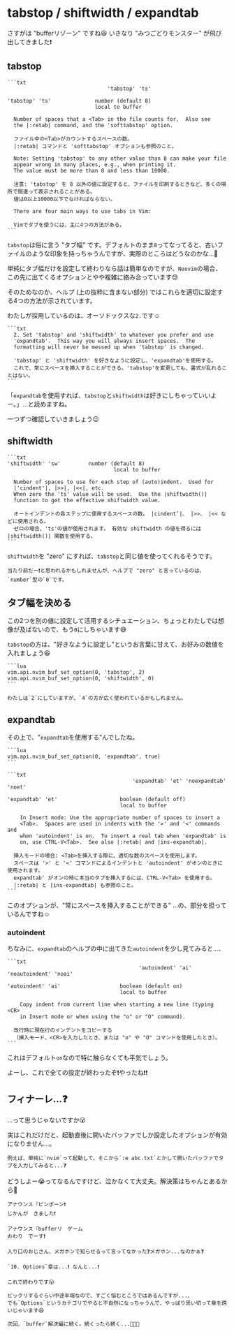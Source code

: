 # tabstop / shiftwidth / expandtab

 さすがは "bufferリゾーン" ですね😆 いきなり "みつごどりモンスター" が飛び出してきました❗

## tabstop

~~~admonish info title=":h tabstop"
```txt
                                'tabstop' 'ts'

'tabstop' 'ts'              number (default 8)
                            local to buffer

  Number of spaces that a <Tab> in the file counts for.  Also see
  the |:retab| command, and the 'softtabstop' option.

  ファイル中の<Tab>がカウントするスペースの数。
  |:retab| コマンドと 'softtabstop' オプションも参照のこと。

  Note: Setting 'tabstop' to any other value than 8 can make your file
  appear wrong in many places, e.g., when printing it.
  The value must be more than 0 and less than 10000.

  注意: 'tabstop' を 8 以外の値に設定すると、ファイルを印刷するときなど、多くの場所で間違って表示されることがある。
  値は0以上10000以下でなければならない。

  There are four main ways to use tabs in Vim:

  Vimでタブを使うには、主に4つの方法がある。
```
~~~

`tabstop`は俗に言う "タブ幅" です。デフォルトのまま`8`ってなってると、古いファイルのような印象を持っちゃうんですが、実際のところはどうなのかな...🤔

単純にタブ幅だけを設定して終わりなら話は簡単なのですが、`Neovim`の場合、この先に出てくるオプションとやや複雑に絡み合っています😓

そのためなのか、ヘルプ (上の抜粋に含まない部分) ではこれらを適切に設定する4つの方法が示されています。

わたしが採用しているのは、オーソドックスな`2.`です☺️

~~~admonish info title=""
```txt
  2. Set 'tabstop' and 'shiftwidth' to whatever you prefer and use
  'expandtab'.  This way you will always insert spaces.  The
  formatting will never be messed up when 'tabstop' is changed.

  'tabstop' と 'shiftwidth' を好きなように設定し、'expandtab'を使用する。
  これで、常にスペースを挿入することができる。'tabstop'を変更しても、書式が乱れることはない。
```
~~~

「`expandtab`を使用すれば、`tabstop`と`shiftwidth`は好きにしちゃっていいよー。」...と読めますね。

一つずつ確認していきましょう😉

## shiftwidth

~~~admonish info title=":h shiftwidth"
```txt
'shiftwidth' 'sw'		  number (default 8)
			                      local to buffer

  Number of spaces to use for each step of (auto)indent.  Used for
  |'cindent'|, |>>|, |<<|, etc.
  When zero the 'ts' value will be used.  Use the |shiftwidth()|
  function to get the effective shiftwidth value.

  オートインデントの各ステップに使用するスペースの数。 |cindent’|、 |>>、 |<< などに使用される。
  ゼロの場合、'ts'の値が使用されます。 有効な shiftwidth の値を得るには |shiftwidth()| 関数を使用する。
```
~~~

`shiftwidth`を "zero" にすれば、`tabstop`と同じ値を使ってくれるそうです。

```admonish note
当たり前だー❗と思われるかもしれませんが、ヘルプで "zero" と言っているのは、`number`型の`0`です。
```

## タブ幅を決める

この2つを別の値に設定して活用するシチュエーション、ちょっとわたしでは想像が及ばないので、もう`0`にしちゃいます😅

`tabstop`の方は、"好きなように設定し"というお言葉に甘えて、お好みの数値を入れましょう😆

~~~admonish example title="options.lua"
```lua
vim.api.nvim_buf_set_option(0, 'tabstop', 2)
vim.api.nvim_buf_set_option(0, 'shiftwidth', 0)
```
~~~

```admonish note
わたしは`2`にしていますが、`4`の方が広く使われているかもしれません。
```

## expandtab

その上で、"`expandtab`を使用する"んでしたね。

~~~admonish example title="options.lua"
```lua
vim.api.nvim_buf_set_option(0, 'expandtab', true)
```
~~~

~~~admonish info title=":h expandtab"
```txt
                                        'expandtab' 'et' 'noexpandtab' 'noet'

'expandtab' 'et'                    boolean (default off)
                                    local to buffer

	In Insert mode: Use the appropriate number of spaces to insert a
	<Tab>.  Spaces are used in indents with the '>' and '<' commands and
	when 'autoindent' is on.  To insert a real tab when 'expandtab' is
	on, use CTRL-V<Tab>.  See also |:retab| and |ins-expandtab|.

  挿入モードの場合: <Tab>を挿入する際に、適切な数のスペースを使用します。
  スペースは '>' と '<' コマンドによるインデントと 'autoindent' がオンのときに使用されます。
  expandtab' がオンの時に本当のタブを挿入するには、CTRL-V<Tab> を使用する。
  |:retab| と |ins-expandtab| も参照のこと。
```
~~~

このオプションが、"常にスペースを挿入することができる" ...の、部分を担っているんですね☺️

### autoindent

ちなみに、`expandtab`のヘルプの中に出てきた`autoindent`を少し見てみると...、

~~~admonish info title=":h autoindent"
```txt
			                              'autoindent' 'ai' 'noautoindent' 'noai'

'autoindent' 'ai'                   boolean (default on)
			                        local to buffer

	Copy indent from current line when starting a new line (typing <CR>
	in Insert mode or when using the "o" or "O" command).

  改行時に現在行のインデントをコピーする
  （挿入モード、<CR>を入力したとき、または "o" や "O" コマンドを使用したとき）。
```
~~~

これはデフォルト`on`なので特に触らなくても平気でしょう。

よーし、これで全ての設定が終わったぞ❗やったね❗❗

## フィナーレ...❓

...って思うじゃないですか😮

実はこれだけだと、起動直後に開いたバッファでしか設定したオプションが有効になりません...。

```admonish note
例えば、単純に`nvim`って起動して、そこから`:e abc.txt`とかして開いたバッファでタブを入力してみると...❓
```

どうしよー😭ってなるんですけど、泣かなくて大丈夫。解決策はちゃんとあるから🤗

```admonish quote title=""
アナウンス『ピンポーン❗
じかんが　きました❗
```

```admonish quote title=""
アナウンス『bufferリ　ゲーム
おわり　でーす❗
```

```admonish question
入り口のおじさん、メガホンで知らせるって言ってなかった❓メガホン...なのかぁ❓
```

```admonish success
`10. Options`章は...❗ なんと...❗

これで終わりです😮

ビックリするぐらい中途半端なので、すごく悩むところではあるんですが...、
でも`Options`というカテゴリでやると不自然になっちゃうんで、やっぱり思い切って章を跨いじゃいます😆

次回、`buffer`解決編に続く。続くったら続く...🐃🐃🐃
```
